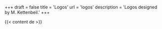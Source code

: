 +++
draft = false
title = 'Logos'
url = 'logos'
description = 'Logos designed by M. Kettenbeil.'
+++


{{< content de >}}